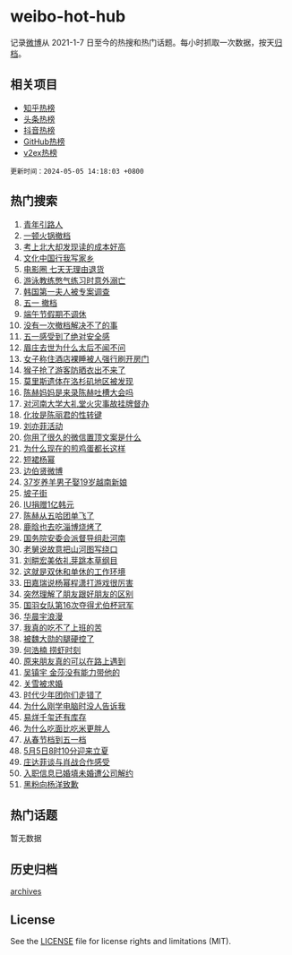 # weibo-hot-hub

记录[微博](https://www.weibo.com)从 2021-1-7 日至今的热搜和热门话题。每小时抓取一次数据，按天[归档](archives)。

## 相关项目

- [知乎热榜](https://github.com/lonnyzhang423/zhihu-hot-hub)
- [头条热榜](https://github.com/lonnyzhang423/toutiao-hot-hub)
- [抖音热榜](https://github.com/lonnyzhang423/douyin-hot-hub)
- [GitHub热榜](https://github.com/lonnyzhang423/github-hot-hub)
- [v2ex热榜](https://github.com/lonnyzhang423/v2ex-hot-hub)


`更新时间：2024-05-05 14:18:03 +0800`

## 热门搜索

1. [青年引路人](https://m.weibo.cn/search?containerid=100103type%3D1%26t%3D10%26q%3D%23%E9%9D%92%E5%B9%B4%E5%BC%95%E8%B7%AF%E4%BA%BA%23&stream_entry_id=51&isnewpage=1&extparam=seat%3D1%26filter_type%3Drealtimehot%26stream_entry_id%3D51%26c_type%3D51%26q%3D%2523%25E9%259D%2592%25E5%25B9%25B4%25E5%25BC%2595%25E8%25B7%25AF%25E4%25BA%25BA%2523%26dgr%3D0%26cate%3D10103%26pos%3D0%26display_time%3D1714889882%26pre_seqid%3D1714889882244916155162)
1. [一顿火锅撤档](https://m.weibo.cn/search?containerid=100103type%3D1%26t%3D10%26q%3D%23%E4%B8%80%E9%A1%BF%E7%81%AB%E9%94%85%E6%92%A4%E6%A1%A3%23&stream_entry_id=31&isnewpage=1&extparam=seat%3D1%26stream_entry_id%3D31%26pos%3D0%26realpos%3D1%26dgr%3D0%26flag%3D2%26filter_type%3Drealtimehot%26band_rank%3D1%26c_type%3D31%26q%3D%2523%25E4%25B8%2580%25E9%25A1%25BF%25E7%2581%25AB%25E9%2594%2585%25E6%2592%25A4%25E6%25A1%25A3%2523%26cate%3D5001%26lcate%3D5001%26display_time%3D1714889882%26pre_seqid%3D1714889882244916155162)
1. [考上北大却发现读的成本好高](https://m.weibo.cn/search?containerid=100103type%3D1%26t%3D10%26q%3D%23%E8%80%83%E4%B8%8A%E5%8C%97%E5%A4%A7%E5%8D%B4%E5%8F%91%E7%8E%B0%E8%AF%BB%E7%9A%84%E6%88%90%E6%9C%AC%E5%A5%BD%E9%AB%98%23&stream_entry_id=31&isnewpage=1&extparam=seat%3D1%26stream_entry_id%3D31%26pos%3D1%26realpos%3D2%26dgr%3D0%26flag%3D1%26filter_type%3Drealtimehot%26band_rank%3D2%26c_type%3D31%26q%3D%2523%25E8%2580%2583%25E4%25B8%258A%25E5%258C%2597%25E5%25A4%25A7%25E5%258D%25B4%25E5%258F%2591%25E7%258E%25B0%25E8%25AF%25BB%25E7%259A%2584%25E6%2588%2590%25E6%259C%25AC%25E5%25A5%25BD%25E9%25AB%2598%2523%26cate%3D5001%26lcate%3D5001%26display_time%3D1714889882%26pre_seqid%3D1714889882244916155162)
1. [文化中国行我写家乡](https://m.weibo.cn/search?containerid=100103type%3D1%26t%3D10%26q%3D%23%E6%96%87%E5%8C%96%E4%B8%AD%E5%9B%BD%E8%A1%8C%E6%88%91%E5%86%99%E5%AE%B6%E4%B9%A1%23&stream_entry_id=31&isnewpage=1&extparam=seat%3D1%26stream_entry_id%3D31%26pos%3D2%26realpos%3D3%26dgr%3D0%26flag%3D0%26filter_type%3Drealtimehot%26band_rank%3D3%26c_type%3D31%26q%3D%2523%25E6%2596%2587%25E5%258C%2596%25E4%25B8%25AD%25E5%259B%25BD%25E8%25A1%258C%25E6%2588%2591%25E5%2586%2599%25E5%25AE%25B6%25E4%25B9%25A1%2523%26cate%3D5001%26lcate%3D5001%26display_time%3D1714889882%26pre_seqid%3D1714889882244916155162)
1. [电影圈 七天无理由退货](https://m.weibo.cn/search?containerid=100103type%3D1%26t%3D10%26q%3D%E7%94%B5%E5%BD%B1%E5%9C%88+%E4%B8%83%E5%A4%A9%E6%97%A0%E7%90%86%E7%94%B1%E9%80%80%E8%B4%A7&stream_entry_id=31&isnewpage=1&extparam=seat%3D1%26stream_entry_id%3D31%26pos%3D3%26realpos%3D4%26dgr%3D0%26flag%3D1%26filter_type%3Drealtimehot%26band_rank%3D4%26c_type%3D31%26q%3D%25E7%2594%25B5%25E5%25BD%25B1%25E5%259C%2588%2520%25E4%25B8%2583%25E5%25A4%25A9%25E6%2597%25A0%25E7%2590%2586%25E7%2594%25B1%25E9%2580%2580%25E8%25B4%25A7%26cate%3D5001%26lcate%3D5001%26display_time%3D1714889882%26pre_seqid%3D1714889882244916155162)
1. [游泳教练憋气练习时意外溺亡](https://m.weibo.cn/search?containerid=100103type%3D1%26t%3D10%26q%3D%23%E6%B8%B8%E6%B3%B3%E6%95%99%E7%BB%83%E6%86%8B%E6%B0%94%E7%BB%83%E4%B9%A0%E6%97%B6%E6%84%8F%E5%A4%96%E6%BA%BA%E4%BA%A1%23&stream_entry_id=31&isnewpage=1&extparam=seat%3D1%26stream_entry_id%3D31%26pos%3D4%26realpos%3D5%26dgr%3D0%26flag%3D1%26filter_type%3Drealtimehot%26band_rank%3D5%26c_type%3D31%26q%3D%2523%25E6%25B8%25B8%25E6%25B3%25B3%25E6%2595%2599%25E7%25BB%2583%25E6%2586%258B%25E6%25B0%2594%25E7%25BB%2583%25E4%25B9%25A0%25E6%2597%25B6%25E6%2584%258F%25E5%25A4%2596%25E6%25BA%25BA%25E4%25BA%25A1%2523%26cate%3D5001%26lcate%3D5001%26display_time%3D1714889882%26pre_seqid%3D1714889882244916155162)
1. [韩国第一夫人被专案调查](https://m.weibo.cn/search?containerid=100103type%3D1%26t%3D10%26q%3D%23%E9%9F%A9%E5%9B%BD%E7%AC%AC%E4%B8%80%E5%A4%AB%E4%BA%BA%E8%A2%AB%E4%B8%93%E6%A1%88%E8%B0%83%E6%9F%A5%23&stream_entry_id=31&isnewpage=1&extparam=seat%3D1%26stream_entry_id%3D31%26pos%3D5%26realpos%3D6%26dgr%3D0%26flag%3D2%26filter_type%3Drealtimehot%26band_rank%3D6%26c_type%3D31%26q%3D%2523%25E9%259F%25A9%25E5%259B%25BD%25E7%25AC%25AC%25E4%25B8%2580%25E5%25A4%25AB%25E4%25BA%25BA%25E8%25A2%25AB%25E4%25B8%2593%25E6%25A1%2588%25E8%25B0%2583%25E6%259F%25A5%2523%26cate%3D5001%26lcate%3D5001%26display_time%3D1714889882%26pre_seqid%3D1714889882244916155162)
1. [五一 撤档](https://m.weibo.cn/search?containerid=100103type%3D1%26t%3D10%26q%3D%E4%BA%94%E4%B8%80+%E6%92%A4%E6%A1%A3&stream_entry_id=31&isnewpage=1&extparam=seat%3D1%26stream_entry_id%3D31%26pos%3D6%26realpos%3D7%26dgr%3D0%26flag%3D2%26filter_type%3Drealtimehot%26band_rank%3D7%26c_type%3D31%26q%3D%25E4%25BA%2594%25E4%25B8%2580%2520%25E6%2592%25A4%25E6%25A1%25A3%26cate%3D5001%26lcate%3D5001%26display_time%3D1714889882%26pre_seqid%3D1714889882244916155162)
1. [端午节假期不调休](https://m.weibo.cn/search?containerid=100103type%3D1%26t%3D10%26q%3D%23%E7%AB%AF%E5%8D%88%E8%8A%82%E5%81%87%E6%9C%9F%E4%B8%8D%E8%B0%83%E4%BC%91%23&stream_entry_id=31&isnewpage=1&extparam=seat%3D1%26stream_entry_id%3D31%26pos%3D7%26realpos%3D8%26dgr%3D0%26flag%3D2%26filter_type%3Drealtimehot%26band_rank%3D8%26c_type%3D31%26q%3D%2523%25E7%25AB%25AF%25E5%258D%2588%25E8%258A%2582%25E5%2581%2587%25E6%259C%259F%25E4%25B8%258D%25E8%25B0%2583%25E4%25BC%2591%2523%26cate%3D5001%26lcate%3D5001%26display_time%3D1714889882%26pre_seqid%3D1714889882244916155162)
1. [没有一次撤档解决不了的事](https://m.weibo.cn/search?containerid=100103type%3D1%26t%3D10%26q%3D%E6%B2%A1%E6%9C%89%E4%B8%80%E6%AC%A1%E6%92%A4%E6%A1%A3%E8%A7%A3%E5%86%B3%E4%B8%8D%E4%BA%86%E7%9A%84%E4%BA%8B&stream_entry_id=31&isnewpage=1&extparam=seat%3D1%26stream_entry_id%3D31%26pos%3D8%26realpos%3D9%26dgr%3D0%26flag%3D1%26filter_type%3Drealtimehot%26band_rank%3D9%26c_type%3D31%26q%3D%25E6%25B2%25A1%25E6%259C%2589%25E4%25B8%2580%25E6%25AC%25A1%25E6%2592%25A4%25E6%25A1%25A3%25E8%25A7%25A3%25E5%2586%25B3%25E4%25B8%258D%25E4%25BA%2586%25E7%259A%2584%25E4%25BA%258B%26cate%3D5001%26lcate%3D5001%26display_time%3D1714889882%26pre_seqid%3D1714889882244916155162)
1. [五一感受到了绝对安全感](https://m.weibo.cn/search?containerid=100103type%3D1%26t%3D10%26q%3D%23%E4%BA%94%E4%B8%80%E6%84%9F%E5%8F%97%E5%88%B0%E4%BA%86%E7%BB%9D%E5%AF%B9%E5%AE%89%E5%85%A8%E6%84%9F%23&stream_entry_id=31&isnewpage=1&extparam=seat%3D1%26stream_entry_id%3D31%26pos%3D9%26realpos%3D10%26dgr%3D0%26flag%3D32768%26filter_type%3Drealtimehot%26band_rank%3D10%26c_type%3D31%26q%3D%2523%25E4%25BA%2594%25E4%25B8%2580%25E6%2584%259F%25E5%258F%2597%25E5%2588%25B0%25E4%25BA%2586%25E7%25BB%259D%25E5%25AF%25B9%25E5%25AE%2589%25E5%2585%25A8%25E6%2584%259F%2523%26cate%3D5001%26lcate%3D5001%26display_time%3D1714889882%26pre_seqid%3D1714889882244916155162)
1. [眉庄去世为什么太后不闻不问](https://m.weibo.cn/search?containerid=100103type%3D1%26t%3D10%26q%3D%23%E7%9C%89%E5%BA%84%E5%8E%BB%E4%B8%96%E4%B8%BA%E4%BB%80%E4%B9%88%E5%A4%AA%E5%90%8E%E4%B8%8D%E9%97%BB%E4%B8%8D%E9%97%AE%23&stream_entry_id=31&isnewpage=1&extparam=seat%3D1%26stream_entry_id%3D31%26pos%3D10%26realpos%3D11%26dgr%3D0%26flag%3D1%26filter_type%3Drealtimehot%26band_rank%3D11%26c_type%3D31%26q%3D%2523%25E7%259C%2589%25E5%25BA%2584%25E5%258E%25BB%25E4%25B8%2596%25E4%25B8%25BA%25E4%25BB%2580%25E4%25B9%2588%25E5%25A4%25AA%25E5%2590%258E%25E4%25B8%258D%25E9%2597%25BB%25E4%25B8%258D%25E9%2597%25AE%2523%26cate%3D5001%26lcate%3D5001%26display_time%3D1714889882%26pre_seqid%3D1714889882244916155162)
1. [女子称住酒店裸睡被人强行刷开房门](https://m.weibo.cn/search?containerid=100103type%3D1%26t%3D10%26q%3D%23%E5%A5%B3%E5%AD%90%E7%A7%B0%E4%BD%8F%E9%85%92%E5%BA%97%E8%A3%B8%E7%9D%A1%E8%A2%AB%E4%BA%BA%E5%BC%BA%E8%A1%8C%E5%88%B7%E5%BC%80%E6%88%BF%E9%97%A8%23&stream_entry_id=31&isnewpage=1&extparam=seat%3D1%26stream_entry_id%3D31%26pos%3D11%26realpos%3D12%26dgr%3D0%26flag%3D1%26filter_type%3Drealtimehot%26band_rank%3D12%26c_type%3D31%26q%3D%2523%25E5%25A5%25B3%25E5%25AD%2590%25E7%25A7%25B0%25E4%25BD%258F%25E9%2585%2592%25E5%25BA%2597%25E8%25A3%25B8%25E7%259D%25A1%25E8%25A2%25AB%25E4%25BA%25BA%25E5%25BC%25BA%25E8%25A1%258C%25E5%2588%25B7%25E5%25BC%2580%25E6%2588%25BF%25E9%2597%25A8%2523%26cate%3D5001%26lcate%3D5001%26display_time%3D1714889882%26pre_seqid%3D1714889882244916155162)
1. [猴子抢了游客防晒衣出不来了](https://m.weibo.cn/search?containerid=100103type%3D1%26t%3D10%26q%3D%E7%8C%B4%E5%AD%90%E6%8A%A2%E4%BA%86%E6%B8%B8%E5%AE%A2%E9%98%B2%E6%99%92%E8%A1%A3%E5%87%BA%E4%B8%8D%E6%9D%A5%E4%BA%86&stream_entry_id=31&isnewpage=1&extparam=seat%3D1%26stream_entry_id%3D31%26pos%3D12%26realpos%3D13%26dgr%3D0%26flag%3D1%26filter_type%3Drealtimehot%26band_rank%3D13%26c_type%3D31%26q%3D%25E7%258C%25B4%25E5%25AD%2590%25E6%258A%25A2%25E4%25BA%2586%25E6%25B8%25B8%25E5%25AE%25A2%25E9%2598%25B2%25E6%2599%2592%25E8%25A1%25A3%25E5%2587%25BA%25E4%25B8%258D%25E6%259D%25A5%25E4%25BA%2586%26cate%3D5001%26lcate%3D5001%26display_time%3D1714889882%26pre_seqid%3D1714889882244916155162)
1. [莫里斯遗体在洛杉矶地区被发现](https://m.weibo.cn/search?containerid=100103type%3D1%26t%3D10%26q%3D%23%E8%8E%AB%E9%87%8C%E6%96%AF%E9%81%97%E4%BD%93%E5%9C%A8%E6%B4%9B%E6%9D%89%E7%9F%B6%E5%9C%B0%E5%8C%BA%E8%A2%AB%E5%8F%91%E7%8E%B0%23&stream_entry_id=31&isnewpage=1&extparam=seat%3D1%26stream_entry_id%3D31%26pos%3D13%26realpos%3D14%26dgr%3D0%26flag%3D0%26filter_type%3Drealtimehot%26band_rank%3D14%26c_type%3D31%26q%3D%2523%25E8%258E%25AB%25E9%2587%258C%25E6%2596%25AF%25E9%2581%2597%25E4%25BD%2593%25E5%259C%25A8%25E6%25B4%259B%25E6%259D%2589%25E7%259F%25B6%25E5%259C%25B0%25E5%258C%25BA%25E8%25A2%25AB%25E5%258F%2591%25E7%258E%25B0%2523%26cate%3D5001%26lcate%3D5001%26display_time%3D1714889882%26pre_seqid%3D1714889882244916155162)
1. [陈赫妈妈是来录陈赫吐槽大会吗](https://m.weibo.cn/search?containerid=100103type%3D1%26t%3D10%26q%3D%23%E9%99%88%E8%B5%AB%E5%A6%88%E5%A6%88%E6%98%AF%E6%9D%A5%E5%BD%95%E9%99%88%E8%B5%AB%E5%90%90%E6%A7%BD%E5%A4%A7%E4%BC%9A%E5%90%97%23&stream_entry_id=31&isnewpage=1&extparam=seat%3D1%26stream_entry_id%3D31%26pos%3D14%26realpos%3D15%26dgr%3D0%26flag%3D1%26filter_type%3Drealtimehot%26band_rank%3D15%26c_type%3D31%26q%3D%2523%25E9%2599%2588%25E8%25B5%25AB%25E5%25A6%2588%25E5%25A6%2588%25E6%2598%25AF%25E6%259D%25A5%25E5%25BD%2595%25E9%2599%2588%25E8%25B5%25AB%25E5%2590%2590%25E6%25A7%25BD%25E5%25A4%25A7%25E4%25BC%259A%25E5%2590%2597%2523%26cate%3D5001%26lcate%3D5001%26display_time%3D1714889882%26pre_seqid%3D1714889882244916155162)
1. [对河南大学大礼堂火灾事故挂牌督办](https://m.weibo.cn/search?containerid=100103type%3D1%26t%3D10%26q%3D%23%E5%AF%B9%E6%B2%B3%E5%8D%97%E5%A4%A7%E5%AD%A6%E5%A4%A7%E7%A4%BC%E5%A0%82%E7%81%AB%E7%81%BE%E4%BA%8B%E6%95%85%E6%8C%82%E7%89%8C%E7%9D%A3%E5%8A%9E%23&stream_entry_id=31&isnewpage=1&extparam=seat%3D1%26stream_entry_id%3D31%26pos%3D15%26realpos%3D16%26dgr%3D0%26flag%3D1%26filter_type%3Drealtimehot%26band_rank%3D16%26c_type%3D31%26q%3D%2523%25E5%25AF%25B9%25E6%25B2%25B3%25E5%258D%2597%25E5%25A4%25A7%25E5%25AD%25A6%25E5%25A4%25A7%25E7%25A4%25BC%25E5%25A0%2582%25E7%2581%25AB%25E7%2581%25BE%25E4%25BA%258B%25E6%2595%2585%25E6%258C%2582%25E7%2589%258C%25E7%259D%25A3%25E5%258A%259E%2523%26cate%3D5001%26lcate%3D5001%26display_time%3D1714889882%26pre_seqid%3D1714889882244916155162)
1. [化妆是陈丽君的性转键](https://m.weibo.cn/search?containerid=100103type%3D1%26t%3D10%26q%3D%23%E5%8C%96%E5%A6%86%E6%98%AF%E9%99%88%E4%B8%BD%E5%90%9B%E7%9A%84%E6%80%A7%E8%BD%AC%E9%94%AE%23&stream_entry_id=31&isnewpage=1&extparam=seat%3D1%26stream_entry_id%3D31%26pos%3D16%26realpos%3D17%26dgr%3D0%26flag%3D0%26filter_type%3Drealtimehot%26band_rank%3D17%26c_type%3D31%26q%3D%2523%25E5%258C%2596%25E5%25A6%2586%25E6%2598%25AF%25E9%2599%2588%25E4%25B8%25BD%25E5%2590%259B%25E7%259A%2584%25E6%2580%25A7%25E8%25BD%25AC%25E9%2594%25AE%2523%26cate%3D5001%26lcate%3D5001%26display_time%3D1714889882%26pre_seqid%3D1714889882244916155162)
1. [刘亦菲活动](https://m.weibo.cn/search?containerid=100103type%3D1%26t%3D10%26q%3D%E5%88%98%E4%BA%A6%E8%8F%B2%E6%B4%BB%E5%8A%A8&stream_entry_id=31&isnewpage=1&extparam=seat%3D1%26stream_entry_id%3D31%26pos%3D17%26realpos%3D18%26dgr%3D0%26flag%3D1%26filter_type%3Drealtimehot%26band_rank%3D18%26c_type%3D31%26q%3D%25E5%2588%2598%25E4%25BA%25A6%25E8%258F%25B2%25E6%25B4%25BB%25E5%258A%25A8%26cate%3D5001%26lcate%3D5001%26display_time%3D1714889882%26pre_seqid%3D1714889882244916155162)
1. [你用了很久的微信置顶文案是什么](https://m.weibo.cn/search?containerid=100103type%3D1%26t%3D10%26q%3D%23%E4%BD%A0%E7%94%A8%E4%BA%86%E5%BE%88%E4%B9%85%E7%9A%84%E5%BE%AE%E4%BF%A1%E7%BD%AE%E9%A1%B6%E6%96%87%E6%A1%88%E6%98%AF%E4%BB%80%E4%B9%88%23&stream_entry_id=31&isnewpage=1&extparam=seat%3D1%26stream_entry_id%3D31%26pos%3D18%26realpos%3D19%26dgr%3D0%26flag%3D0%26filter_type%3Drealtimehot%26band_rank%3D19%26c_type%3D31%26q%3D%2523%25E4%25BD%25A0%25E7%2594%25A8%25E4%25BA%2586%25E5%25BE%2588%25E4%25B9%2585%25E7%259A%2584%25E5%25BE%25AE%25E4%25BF%25A1%25E7%25BD%25AE%25E9%25A1%25B6%25E6%2596%2587%25E6%25A1%2588%25E6%2598%25AF%25E4%25BB%2580%25E4%25B9%2588%2523%26cate%3D5001%26lcate%3D5001%26display_time%3D1714889882%26pre_seqid%3D1714889882244916155162)
1. [为什么现在的煎鸡蛋都长这样](https://m.weibo.cn/search?containerid=100103type%3D1%26t%3D10%26q%3D%23%E4%B8%BA%E4%BB%80%E4%B9%88%E7%8E%B0%E5%9C%A8%E7%9A%84%E7%85%8E%E9%B8%A1%E8%9B%8B%E9%83%BD%E9%95%BF%E8%BF%99%E6%A0%B7%23&stream_entry_id=31&isnewpage=1&extparam=seat%3D1%26stream_entry_id%3D31%26pos%3D19%26realpos%3D20%26dgr%3D0%26flag%3D0%26filter_type%3Drealtimehot%26band_rank%3D20%26c_type%3D31%26q%3D%2523%25E4%25B8%25BA%25E4%25BB%2580%25E4%25B9%2588%25E7%258E%25B0%25E5%259C%25A8%25E7%259A%2584%25E7%2585%258E%25E9%25B8%25A1%25E8%259B%258B%25E9%2583%25BD%25E9%2595%25BF%25E8%25BF%2599%25E6%25A0%25B7%2523%26cate%3D5001%26lcate%3D5001%26display_time%3D1714889882%26pre_seqid%3D1714889882244916155162)
1. [短裙杨幂](https://m.weibo.cn/search?containerid=100103type%3D1%26t%3D10%26q%3D%23%E7%9F%AD%E8%A3%99%E6%9D%A8%E5%B9%82%23&stream_entry_id=31&isnewpage=1&extparam=seat%3D1%26stream_entry_id%3D31%26pos%3D20%26realpos%3D21%26dgr%3D0%26flag%3D2%26filter_type%3Drealtimehot%26band_rank%3D21%26c_type%3D31%26q%3D%2523%25E7%259F%25AD%25E8%25A3%2599%25E6%259D%25A8%25E5%25B9%2582%2523%26cate%3D5001%26lcate%3D5001%26display_time%3D1714889882%26pre_seqid%3D1714889882244916155162)
1. [边伯贤微博](https://m.weibo.cn/search?containerid=100103type%3D1%26t%3D10%26q%3D%E8%BE%B9%E4%BC%AF%E8%B4%A4%E5%BE%AE%E5%8D%9A&stream_entry_id=31&isnewpage=1&extparam=seat%3D1%26stream_entry_id%3D31%26pos%3D21%26realpos%3D22%26dgr%3D0%26flag%3D0%26filter_type%3Drealtimehot%26band_rank%3D22%26c_type%3D31%26q%3D%25E8%25BE%25B9%25E4%25BC%25AF%25E8%25B4%25A4%25E5%25BE%25AE%25E5%258D%259A%26cate%3D5001%26lcate%3D5001%26display_time%3D1714889882%26pre_seqid%3D1714889882244916155162)
1. [37岁养羊男子娶19岁越南新娘](https://m.weibo.cn/search?containerid=100103type%3D1%26t%3D10%26q%3D%2337%E5%B2%81%E5%85%BB%E7%BE%8A%E7%94%B7%E5%AD%90%E5%A8%B619%E5%B2%81%E8%B6%8A%E5%8D%97%E6%96%B0%E5%A8%98%23&stream_entry_id=31&isnewpage=1&extparam=seat%3D1%26stream_entry_id%3D31%26pos%3D22%26realpos%3D23%26dgr%3D0%26flag%3D0%26filter_type%3Drealtimehot%26band_rank%3D23%26c_type%3D31%26q%3D%252337%25E5%25B2%2581%25E5%2585%25BB%25E7%25BE%258A%25E7%2594%25B7%25E5%25AD%2590%25E5%25A8%25B619%25E5%25B2%2581%25E8%25B6%258A%25E5%258D%2597%25E6%2596%25B0%25E5%25A8%2598%2523%26cate%3D5001%26lcate%3D5001%26display_time%3D1714889882%26pre_seqid%3D1714889882244916155162)
1. [坡子街](https://m.weibo.cn/search?containerid=100103type%3D1%26t%3D10%26q%3D%E5%9D%A1%E5%AD%90%E8%A1%97&stream_entry_id=31&isnewpage=1&extparam=seat%3D1%26stream_entry_id%3D31%26pos%3D23%26realpos%3D24%26dgr%3D0%26flag%3D0%26filter_type%3Drealtimehot%26band_rank%3D24%26c_type%3D31%26q%3D%25E5%259D%25A1%25E5%25AD%2590%25E8%25A1%2597%26cate%3D5001%26lcate%3D5001%26display_time%3D1714889882%26pre_seqid%3D1714889882244916155162)
1. [IU捐赠1亿韩元](https://m.weibo.cn/search?containerid=100103type%3D1%26t%3D10%26q%3D%23IU%E6%8D%90%E8%B5%A01%E4%BA%BF%E9%9F%A9%E5%85%83%23&stream_entry_id=31&isnewpage=1&extparam=seat%3D1%26stream_entry_id%3D31%26pos%3D24%26realpos%3D25%26dgr%3D0%26flag%3D1%26filter_type%3Drealtimehot%26band_rank%3D25%26c_type%3D31%26q%3D%2523IU%25E6%258D%2590%25E8%25B5%25A01%25E4%25BA%25BF%25E9%259F%25A9%25E5%2585%2583%2523%26cate%3D5001%26lcate%3D5001%26display_time%3D1714889882%26pre_seqid%3D1714889882244916155162)
1. [陈赫从五哈团单飞了](https://m.weibo.cn/search?containerid=100103type%3D1%26t%3D10%26q%3D%23%E9%99%88%E8%B5%AB%E4%BB%8E%E4%BA%94%E5%93%88%E5%9B%A2%E5%8D%95%E9%A3%9E%E4%BA%86%23&stream_entry_id=31&isnewpage=1&extparam=seat%3D1%26stream_entry_id%3D31%26pos%3D25%26realpos%3D26%26dgr%3D0%26flag%3D1%26filter_type%3Drealtimehot%26band_rank%3D26%26c_type%3D31%26q%3D%2523%25E9%2599%2588%25E8%25B5%25AB%25E4%25BB%258E%25E4%25BA%2594%25E5%2593%2588%25E5%259B%25A2%25E5%258D%2595%25E9%25A3%259E%25E4%25BA%2586%2523%26cate%3D5001%26lcate%3D5001%26display_time%3D1714889882%26pre_seqid%3D1714889882244916155162)
1. [鹿晗也去吃淄博烧烤了](https://m.weibo.cn/search?containerid=100103type%3D1%26t%3D10%26q%3D%23%E9%B9%BF%E6%99%97%E4%B9%9F%E5%8E%BB%E5%90%83%E6%B7%84%E5%8D%9A%E7%83%A7%E7%83%A4%E4%BA%86%23&stream_entry_id=31&isnewpage=1&extparam=seat%3D1%26stream_entry_id%3D31%26pos%3D26%26realpos%3D27%26dgr%3D0%26flag%3D1%26filter_type%3Drealtimehot%26band_rank%3D27%26c_type%3D31%26q%3D%2523%25E9%25B9%25BF%25E6%2599%2597%25E4%25B9%259F%25E5%258E%25BB%25E5%2590%2583%25E6%25B7%2584%25E5%258D%259A%25E7%2583%25A7%25E7%2583%25A4%25E4%25BA%2586%2523%26cate%3D5001%26lcate%3D5001%26display_time%3D1714889882%26pre_seqid%3D1714889882244916155162)
1. [国务院安委会派督导组赴河南](https://m.weibo.cn/search?containerid=100103type%3D1%26t%3D10%26q%3D%23%E5%9B%BD%E5%8A%A1%E9%99%A2%E5%AE%89%E5%A7%94%E4%BC%9A%E6%B4%BE%E7%9D%A3%E5%AF%BC%E7%BB%84%E8%B5%B4%E6%B2%B3%E5%8D%97%23&stream_entry_id=31&isnewpage=1&extparam=seat%3D1%26stream_entry_id%3D31%26pos%3D27%26realpos%3D28%26dgr%3D0%26flag%3D1%26filter_type%3Drealtimehot%26band_rank%3D28%26c_type%3D31%26q%3D%2523%25E5%259B%25BD%25E5%258A%25A1%25E9%2599%25A2%25E5%25AE%2589%25E5%25A7%2594%25E4%25BC%259A%25E6%25B4%25BE%25E7%259D%25A3%25E5%25AF%25BC%25E7%25BB%2584%25E8%25B5%25B4%25E6%25B2%25B3%25E5%258D%2597%2523%26cate%3D5001%26lcate%3D5001%26display_time%3D1714889882%26pre_seqid%3D1714889882244916155162)
1. [老舅说故意把山河图写绕口](https://m.weibo.cn/search?containerid=100103type%3D1%26t%3D10%26q%3D%23%E8%80%81%E8%88%85%E8%AF%B4%E6%95%85%E6%84%8F%E6%8A%8A%E5%B1%B1%E6%B2%B3%E5%9B%BE%E5%86%99%E7%BB%95%E5%8F%A3%23&stream_entry_id=31&isnewpage=1&extparam=seat%3D1%26stream_entry_id%3D31%26pos%3D28%26realpos%3D29%26dgr%3D0%26flag%3D0%26filter_type%3Drealtimehot%26band_rank%3D29%26c_type%3D31%26q%3D%2523%25E8%2580%2581%25E8%2588%2585%25E8%25AF%25B4%25E6%2595%2585%25E6%2584%258F%25E6%258A%258A%25E5%25B1%25B1%25E6%25B2%25B3%25E5%259B%25BE%25E5%2586%2599%25E7%25BB%2595%25E5%258F%25A3%2523%26cate%3D5001%26lcate%3D5001%26display_time%3D1714889882%26pre_seqid%3D1714889882244916155162)
1. [刘畊宏美依礼芽跳本草纲目](https://m.weibo.cn/search?containerid=100103type%3D1%26t%3D10%26q%3D%23%E5%88%98%E7%95%8A%E5%AE%8F%E7%BE%8E%E4%BE%9D%E7%A4%BC%E8%8A%BD%E8%B7%B3%E6%9C%AC%E8%8D%89%E7%BA%B2%E7%9B%AE%23&stream_entry_id=31&isnewpage=1&extparam=seat%3D1%26stream_entry_id%3D31%26pos%3D29%26realpos%3D30%26dgr%3D0%26flag%3D1%26filter_type%3Drealtimehot%26band_rank%3D30%26c_type%3D31%26q%3D%2523%25E5%2588%2598%25E7%2595%258A%25E5%25AE%258F%25E7%25BE%258E%25E4%25BE%259D%25E7%25A4%25BC%25E8%258A%25BD%25E8%25B7%25B3%25E6%259C%25AC%25E8%258D%2589%25E7%25BA%25B2%25E7%259B%25AE%2523%26cate%3D5001%26lcate%3D5001%26display_time%3D1714889882%26pre_seqid%3D1714889882244916155162)
1. [这就是双休和单休的工作环境](https://m.weibo.cn/search?containerid=100103type%3D1%26t%3D10%26q%3D%23%E8%BF%99%E5%B0%B1%E6%98%AF%E5%8F%8C%E4%BC%91%E5%92%8C%E5%8D%95%E4%BC%91%E7%9A%84%E5%B7%A5%E4%BD%9C%E7%8E%AF%E5%A2%83%23&stream_entry_id=31&isnewpage=1&extparam=seat%3D1%26stream_entry_id%3D31%26pos%3D30%26realpos%3D31%26dgr%3D0%26flag%3D0%26filter_type%3Drealtimehot%26band_rank%3D31%26c_type%3D31%26q%3D%2523%25E8%25BF%2599%25E5%25B0%25B1%25E6%2598%25AF%25E5%258F%258C%25E4%25BC%2591%25E5%2592%258C%25E5%258D%2595%25E4%25BC%2591%25E7%259A%2584%25E5%25B7%25A5%25E4%25BD%259C%25E7%258E%25AF%25E5%25A2%2583%2523%26cate%3D5001%26lcate%3D5001%26display_time%3D1714889882%26pre_seqid%3D1714889882244916155162)
1. [田嘉瑞说杨幂程潇打游戏很厉害](https://m.weibo.cn/search?containerid=100103type%3D1%26t%3D10%26q%3D%23%E7%94%B0%E5%98%89%E7%91%9E%E8%AF%B4%E6%9D%A8%E5%B9%82%E7%A8%8B%E6%BD%87%E6%89%93%E6%B8%B8%E6%88%8F%E5%BE%88%E5%8E%89%E5%AE%B3%23&stream_entry_id=31&isnewpage=1&extparam=seat%3D1%26stream_entry_id%3D31%26pos%3D31%26realpos%3D32%26dgr%3D0%26flag%3D1%26filter_type%3Drealtimehot%26band_rank%3D32%26c_type%3D31%26q%3D%2523%25E7%2594%25B0%25E5%2598%2589%25E7%2591%259E%25E8%25AF%25B4%25E6%259D%25A8%25E5%25B9%2582%25E7%25A8%258B%25E6%25BD%2587%25E6%2589%2593%25E6%25B8%25B8%25E6%2588%258F%25E5%25BE%2588%25E5%258E%2589%25E5%25AE%25B3%2523%26cate%3D5001%26lcate%3D5001%26display_time%3D1714889882%26pre_seqid%3D1714889882244916155162)
1. [突然理解了朋友跟好朋友的区别](https://m.weibo.cn/search?containerid=100103type%3D1%26t%3D10%26q%3D%23%E7%AA%81%E7%84%B6%E7%90%86%E8%A7%A3%E4%BA%86%E6%9C%8B%E5%8F%8B%E8%B7%9F%E5%A5%BD%E6%9C%8B%E5%8F%8B%E7%9A%84%E5%8C%BA%E5%88%AB%23&stream_entry_id=31&isnewpage=1&extparam=seat%3D1%26stream_entry_id%3D31%26pos%3D32%26realpos%3D33%26dgr%3D0%26flag%3D1%26filter_type%3Drealtimehot%26band_rank%3D33%26c_type%3D31%26q%3D%2523%25E7%25AA%2581%25E7%2584%25B6%25E7%2590%2586%25E8%25A7%25A3%25E4%25BA%2586%25E6%259C%258B%25E5%258F%258B%25E8%25B7%259F%25E5%25A5%25BD%25E6%259C%258B%25E5%258F%258B%25E7%259A%2584%25E5%258C%25BA%25E5%2588%25AB%2523%26cate%3D5001%26lcate%3D5001%26display_time%3D1714889882%26pre_seqid%3D1714889882244916155162)
1. [国羽女队第16次夺得尤伯杯冠军](https://m.weibo.cn/search?containerid=100103type%3D1%26t%3D10%26q%3D%23%E5%9B%BD%E7%BE%BD%E5%A5%B3%E9%98%9F%E7%AC%AC16%E6%AC%A1%E5%A4%BA%E5%BE%97%E5%B0%A4%E4%BC%AF%E6%9D%AF%E5%86%A0%E5%86%9B%23&stream_entry_id=31&isnewpage=1&extparam=seat%3D1%26stream_entry_id%3D31%26pos%3D33%26realpos%3D34%26dgr%3D0%26flag%3D0%26filter_type%3Drealtimehot%26band_rank%3D34%26c_type%3D31%26q%3D%2523%25E5%259B%25BD%25E7%25BE%25BD%25E5%25A5%25B3%25E9%2598%259F%25E7%25AC%25AC16%25E6%25AC%25A1%25E5%25A4%25BA%25E5%25BE%2597%25E5%25B0%25A4%25E4%25BC%25AF%25E6%259D%25AF%25E5%2586%25A0%25E5%2586%259B%2523%26cate%3D5001%26lcate%3D5001%26display_time%3D1714889882%26pre_seqid%3D1714889882244916155162)
1. [华晨宇浪漫](https://m.weibo.cn/search?containerid=100103type%3D1%26t%3D10%26q%3D%E5%8D%8E%E6%99%A8%E5%AE%87%E6%B5%AA%E6%BC%AB&stream_entry_id=31&isnewpage=1&extparam=seat%3D1%26stream_entry_id%3D31%26pos%3D34%26realpos%3D35%26dgr%3D0%26flag%3D1%26filter_type%3Drealtimehot%26band_rank%3D35%26c_type%3D31%26q%3D%25E5%258D%258E%25E6%2599%25A8%25E5%25AE%2587%25E6%25B5%25AA%25E6%25BC%25AB%26cate%3D5001%26lcate%3D5001%26display_time%3D1714889882%26pre_seqid%3D1714889882244916155162)
1. [我真的吃不了上班的苦](https://m.weibo.cn/search?containerid=100103type%3D1%26t%3D10%26q%3D%23%E6%88%91%E7%9C%9F%E7%9A%84%E5%90%83%E4%B8%8D%E4%BA%86%E4%B8%8A%E7%8F%AD%E7%9A%84%E8%8B%A6%23&stream_entry_id=31&isnewpage=1&extparam=seat%3D1%26stream_entry_id%3D31%26pos%3D35%26realpos%3D36%26dgr%3D0%26flag%3D1%26filter_type%3Drealtimehot%26band_rank%3D36%26c_type%3D31%26q%3D%2523%25E6%2588%2591%25E7%259C%259F%25E7%259A%2584%25E5%2590%2583%25E4%25B8%258D%25E4%25BA%2586%25E4%25B8%258A%25E7%258F%25AD%25E7%259A%2584%25E8%258B%25A6%2523%26cate%3D5001%26lcate%3D5001%26display_time%3D1714889882%26pre_seqid%3D1714889882244916155162)
1. [被魏大勋的腿硬控了](https://m.weibo.cn/search?containerid=100103type%3D1%26t%3D10%26q%3D%23%E8%A2%AB%E9%AD%8F%E5%A4%A7%E5%8B%8B%E7%9A%84%E8%85%BF%E7%A1%AC%E6%8E%A7%E4%BA%86%23&stream_entry_id=31&isnewpage=1&extparam=seat%3D1%26stream_entry_id%3D31%26pos%3D36%26realpos%3D37%26dgr%3D0%26flag%3D1%26filter_type%3Drealtimehot%26band_rank%3D37%26c_type%3D31%26q%3D%2523%25E8%25A2%25AB%25E9%25AD%258F%25E5%25A4%25A7%25E5%258B%258B%25E7%259A%2584%25E8%2585%25BF%25E7%25A1%25AC%25E6%258E%25A7%25E4%25BA%2586%2523%26cate%3D5001%26lcate%3D5001%26display_time%3D1714889882%26pre_seqid%3D1714889882244916155162)
1. [何浩楠 捞虾时刻](https://m.weibo.cn/search?containerid=100103type%3D1%26t%3D10%26q%3D%E4%BD%95%E6%B5%A9%E6%A5%A0+%E6%8D%9E%E8%99%BE%E6%97%B6%E5%88%BB&stream_entry_id=31&isnewpage=1&extparam=seat%3D1%26stream_entry_id%3D31%26pos%3D37%26realpos%3D38%26dgr%3D0%26flag%3D1%26filter_type%3Drealtimehot%26band_rank%3D38%26c_type%3D31%26q%3D%25E4%25BD%2595%25E6%25B5%25A9%25E6%25A5%25A0%2520%25E6%258D%259E%25E8%2599%25BE%25E6%2597%25B6%25E5%2588%25BB%26cate%3D5001%26lcate%3D5001%26display_time%3D1714889882%26pre_seqid%3D1714889882244916155162)
1. [原来朋友真的可以在路上遇到](https://m.weibo.cn/search?containerid=100103type%3D1%26t%3D10%26q%3D%23%E5%8E%9F%E6%9D%A5%E6%9C%8B%E5%8F%8B%E7%9C%9F%E7%9A%84%E5%8F%AF%E4%BB%A5%E5%9C%A8%E8%B7%AF%E4%B8%8A%E9%81%87%E5%88%B0%23&stream_entry_id=31&isnewpage=1&extparam=seat%3D1%26stream_entry_id%3D31%26pos%3D38%26realpos%3D39%26dgr%3D0%26flag%3D1%26filter_type%3Drealtimehot%26band_rank%3D39%26c_type%3D31%26q%3D%2523%25E5%258E%259F%25E6%259D%25A5%25E6%259C%258B%25E5%258F%258B%25E7%259C%259F%25E7%259A%2584%25E5%258F%25AF%25E4%25BB%25A5%25E5%259C%25A8%25E8%25B7%25AF%25E4%25B8%258A%25E9%2581%2587%25E5%2588%25B0%2523%26cate%3D5001%26lcate%3D5001%26display_time%3D1714889882%26pre_seqid%3D1714889882244916155162)
1. [吴镇宇 金莎没有能力带他的](https://m.weibo.cn/search?containerid=100103type%3D1%26t%3D10%26q%3D%E5%90%B4%E9%95%87%E5%AE%87+%E9%87%91%E8%8E%8E%E6%B2%A1%E6%9C%89%E8%83%BD%E5%8A%9B%E5%B8%A6%E4%BB%96%E7%9A%84&stream_entry_id=31&isnewpage=1&extparam=seat%3D1%26stream_entry_id%3D31%26pos%3D39%26realpos%3D40%26dgr%3D0%26flag%3D0%26filter_type%3Drealtimehot%26band_rank%3D40%26c_type%3D31%26q%3D%25E5%2590%25B4%25E9%2595%2587%25E5%25AE%2587%2520%25E9%2587%2591%25E8%258E%258E%25E6%25B2%25A1%25E6%259C%2589%25E8%2583%25BD%25E5%258A%259B%25E5%25B8%25A6%25E4%25BB%2596%25E7%259A%2584%26cate%3D5001%26lcate%3D5001%26display_time%3D1714889882%26pre_seqid%3D1714889882244916155162)
1. [关雪被求婚](https://m.weibo.cn/search?containerid=100103type%3D1%26t%3D10%26q%3D%23%E5%85%B3%E9%9B%AA%E8%A2%AB%E6%B1%82%E5%A9%9A%23&stream_entry_id=31&isnewpage=1&extparam=seat%3D1%26stream_entry_id%3D31%26pos%3D40%26realpos%3D41%26dgr%3D0%26flag%3D1%26filter_type%3Drealtimehot%26band_rank%3D41%26c_type%3D31%26q%3D%2523%25E5%2585%25B3%25E9%259B%25AA%25E8%25A2%25AB%25E6%25B1%2582%25E5%25A9%259A%2523%26cate%3D5001%26lcate%3D5001%26display_time%3D1714889882%26pre_seqid%3D1714889882244916155162)
1. [时代少年团你们走错了](https://m.weibo.cn/search?containerid=100103type%3D1%26t%3D10%26q%3D%23%E6%97%B6%E4%BB%A3%E5%B0%91%E5%B9%B4%E5%9B%A2%E4%BD%A0%E4%BB%AC%E8%B5%B0%E9%94%99%E4%BA%86%23&stream_entry_id=31&isnewpage=1&extparam=seat%3D1%26stream_entry_id%3D31%26pos%3D41%26realpos%3D42%26dgr%3D0%26flag%3D1%26filter_type%3Drealtimehot%26band_rank%3D42%26c_type%3D31%26q%3D%2523%25E6%2597%25B6%25E4%25BB%25A3%25E5%25B0%2591%25E5%25B9%25B4%25E5%259B%25A2%25E4%25BD%25A0%25E4%25BB%25AC%25E8%25B5%25B0%25E9%2594%2599%25E4%25BA%2586%2523%26cate%3D5001%26lcate%3D5001%26display_time%3D1714889882%26pre_seqid%3D1714889882244916155162)
1. [为什么刚学电脑时没人告诉我](https://m.weibo.cn/search?containerid=100103type%3D1%26t%3D10%26q%3D%E4%B8%BA%E4%BB%80%E4%B9%88%E5%88%9A%E5%AD%A6%E7%94%B5%E8%84%91%E6%97%B6%E6%B2%A1%E4%BA%BA%E5%91%8A%E8%AF%89%E6%88%91&stream_entry_id=31&isnewpage=1&extparam=seat%3D1%26stream_entry_id%3D31%26pos%3D42%26realpos%3D43%26dgr%3D0%26flag%3D1%26filter_type%3Drealtimehot%26band_rank%3D43%26c_type%3D31%26q%3D%25E4%25B8%25BA%25E4%25BB%2580%25E4%25B9%2588%25E5%2588%259A%25E5%25AD%25A6%25E7%2594%25B5%25E8%2584%2591%25E6%2597%25B6%25E6%25B2%25A1%25E4%25BA%25BA%25E5%2591%258A%25E8%25AF%2589%25E6%2588%2591%26cate%3D5001%26lcate%3D5001%26display_time%3D1714889882%26pre_seqid%3D1714889882244916155162)
1. [易烊千玺还有库存](https://m.weibo.cn/search?containerid=100103type%3D1%26t%3D10%26q%3D%23%E6%98%93%E7%83%8A%E5%8D%83%E7%8E%BA%E8%BF%98%E6%9C%89%E5%BA%93%E5%AD%98%23&stream_entry_id=31&isnewpage=1&extparam=seat%3D1%26stream_entry_id%3D31%26pos%3D43%26realpos%3D44%26dgr%3D0%26flag%3D0%26filter_type%3Drealtimehot%26band_rank%3D44%26c_type%3D31%26q%3D%2523%25E6%2598%2593%25E7%2583%258A%25E5%258D%2583%25E7%258E%25BA%25E8%25BF%2598%25E6%259C%2589%25E5%25BA%2593%25E5%25AD%2598%2523%26cate%3D5001%26lcate%3D5001%26display_time%3D1714889882%26pre_seqid%3D1714889882244916155162)
1. [为什么吃面比吃米更胖人](https://m.weibo.cn/search?containerid=100103type%3D1%26t%3D10%26q%3D%23%E4%B8%BA%E4%BB%80%E4%B9%88%E5%90%83%E9%9D%A2%E6%AF%94%E5%90%83%E7%B1%B3%E6%9B%B4%E8%83%96%E4%BA%BA%23&stream_entry_id=31&isnewpage=1&extparam=seat%3D1%26stream_entry_id%3D31%26pos%3D44%26realpos%3D45%26dgr%3D0%26flag%3D0%26filter_type%3Drealtimehot%26band_rank%3D45%26c_type%3D31%26q%3D%2523%25E4%25B8%25BA%25E4%25BB%2580%25E4%25B9%2588%25E5%2590%2583%25E9%259D%25A2%25E6%25AF%2594%25E5%2590%2583%25E7%25B1%25B3%25E6%259B%25B4%25E8%2583%2596%25E4%25BA%25BA%2523%26cate%3D5001%26lcate%3D5001%26display_time%3D1714889882%26pre_seqid%3D1714889882244916155162)
1. [从春节档到五一档](https://m.weibo.cn/search?containerid=100103type%3D1%26t%3D10%26q%3D%E4%BB%8E%E6%98%A5%E8%8A%82%E6%A1%A3%E5%88%B0%E4%BA%94%E4%B8%80%E6%A1%A3&stream_entry_id=31&isnewpage=1&extparam=seat%3D1%26stream_entry_id%3D31%26pos%3D45%26realpos%3D46%26dgr%3D0%26flag%3D1%26filter_type%3Drealtimehot%26band_rank%3D46%26c_type%3D31%26q%3D%25E4%25BB%258E%25E6%2598%25A5%25E8%258A%2582%25E6%25A1%25A3%25E5%2588%25B0%25E4%25BA%2594%25E4%25B8%2580%25E6%25A1%25A3%26cate%3D5001%26lcate%3D5001%26display_time%3D1714889882%26pre_seqid%3D1714889882244916155162)
1. [5月5日8时10分迎来立夏](https://m.weibo.cn/search?containerid=100103type%3D1%26t%3D10%26q%3D%235%E6%9C%885%E6%97%A58%E6%97%B610%E5%88%86%E8%BF%8E%E6%9D%A5%E7%AB%8B%E5%A4%8F%23&stream_entry_id=31&isnewpage=1&extparam=seat%3D1%26stream_entry_id%3D31%26pos%3D46%26realpos%3D47%26dgr%3D0%26flag%3D0%26filter_type%3Drealtimehot%26band_rank%3D47%26c_type%3D31%26q%3D%25235%25E6%259C%25885%25E6%2597%25A58%25E6%2597%25B610%25E5%2588%2586%25E8%25BF%258E%25E6%259D%25A5%25E7%25AB%258B%25E5%25A4%258F%2523%26cate%3D5001%26lcate%3D5001%26display_time%3D1714889882%26pre_seqid%3D1714889882244916155162)
1. [庄达菲谈与肖战合作感受](https://m.weibo.cn/search?containerid=100103type%3D1%26t%3D10%26q%3D%23%E5%BA%84%E8%BE%BE%E8%8F%B2%E8%B0%88%E4%B8%8E%E8%82%96%E6%88%98%E5%90%88%E4%BD%9C%E6%84%9F%E5%8F%97%23&stream_entry_id=31&isnewpage=1&extparam=seat%3D1%26stream_entry_id%3D31%26pos%3D47%26realpos%3D48%26dgr%3D0%26flag%3D0%26filter_type%3Drealtimehot%26band_rank%3D48%26c_type%3D31%26q%3D%2523%25E5%25BA%2584%25E8%25BE%25BE%25E8%258F%25B2%25E8%25B0%2588%25E4%25B8%258E%25E8%2582%2596%25E6%2588%2598%25E5%2590%2588%25E4%25BD%259C%25E6%2584%259F%25E5%258F%2597%2523%26cate%3D5001%26lcate%3D5001%26display_time%3D1714889882%26pre_seqid%3D1714889882244916155162)
1. [入职信息已婚填未婚遭公司解约](https://m.weibo.cn/search?containerid=100103type%3D1%26t%3D10%26q%3D%23%E5%85%A5%E8%81%8C%E4%BF%A1%E6%81%AF%E5%B7%B2%E5%A9%9A%E5%A1%AB%E6%9C%AA%E5%A9%9A%E9%81%AD%E5%85%AC%E5%8F%B8%E8%A7%A3%E7%BA%A6%23&stream_entry_id=31&isnewpage=1&extparam=seat%3D1%26stream_entry_id%3D31%26pos%3D48%26realpos%3D49%26dgr%3D0%26flag%3D0%26filter_type%3Drealtimehot%26band_rank%3D49%26c_type%3D31%26q%3D%2523%25E5%2585%25A5%25E8%2581%258C%25E4%25BF%25A1%25E6%2581%25AF%25E5%25B7%25B2%25E5%25A9%259A%25E5%25A1%25AB%25E6%259C%25AA%25E5%25A9%259A%25E9%2581%25AD%25E5%2585%25AC%25E5%258F%25B8%25E8%25A7%25A3%25E7%25BA%25A6%2523%26cate%3D5001%26lcate%3D5001%26display_time%3D1714889882%26pre_seqid%3D1714889882244916155162)
1. [黑粉向杨洋致歉](https://m.weibo.cn/search?containerid=100103type%3D1%26t%3D10%26q%3D%23%E9%BB%91%E7%B2%89%E5%90%91%E6%9D%A8%E6%B4%8B%E8%87%B4%E6%AD%89%23&stream_entry_id=31&isnewpage=1&extparam=seat%3D1%26stream_entry_id%3D31%26pos%3D49%26realpos%3D50%26dgr%3D0%26flag%3D1%26filter_type%3Drealtimehot%26band_rank%3D50%26c_type%3D31%26q%3D%2523%25E9%25BB%2591%25E7%25B2%2589%25E5%2590%2591%25E6%259D%25A8%25E6%25B4%258B%25E8%2587%25B4%25E6%25AD%2589%2523%26cate%3D5001%26lcate%3D5001%26display_time%3D1714889882%26pre_seqid%3D1714889882244916155162)

## 热门话题

暂无数据

## 历史归档

[archives](archives)

## License

See the [LICENSE](LICENSE) file for license rights and limitations (MIT).
